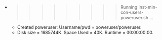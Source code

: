 * >>>>>>>>> Running inst-min-con-users-poweruser.sh ...
  * Created poweruser: Username/pwd = poweruser/poweruser.
  * Disk size = 1685744K. Space Used = 40K. Runtime = 00:00:00:00.
